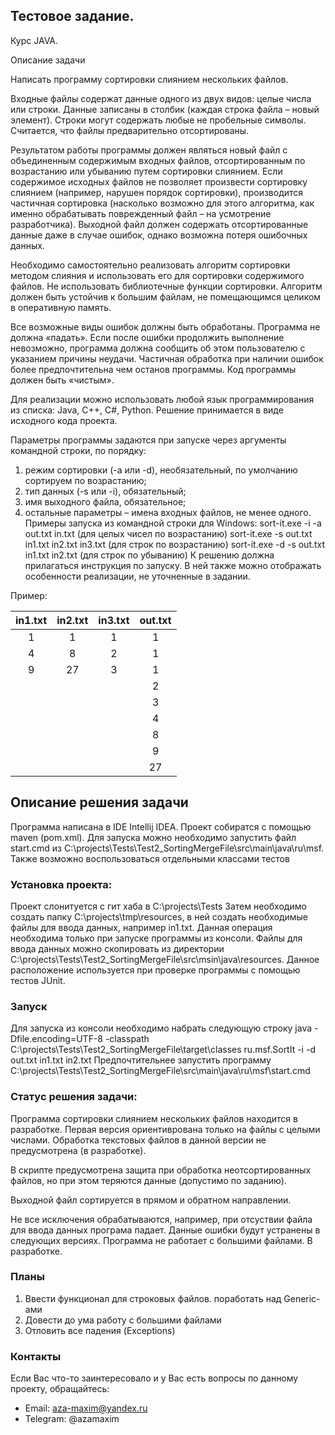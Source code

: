## Тестовое задание.
Курс JAVA.

Описание задачи

Написать программу сортировки слиянием нескольких файлов.

Входные файлы содержат данные одного из двух видов: целые числа или строки. Данные
записаны в столбик (каждая строка файла – новый элемент). Строки могут содержать любые не
пробельные символы. Считается, что файлы предварительно отсортированы.

Результатом работы программы должен являться новый файл с объединенным содержимым
входных файлов, отсортированным по возрастанию или убыванию путем сортировки слиянием.
Если содержимое исходных файлов не позволяет произвести сортировку слиянием (например,
нарушен порядок сортировки), производится частичная сортировка (насколько возможно для
этого алгоритма, как именно обрабатывать поврежденный файл – на усмотрение разработчика).
Выходной файл должен содержать отсортированные данные даже в случае ошибок, однако
возможна потеря ошибочных данных.

Необходимо самостоятельно реализовать алгоритм сортировки методом слияния и использовать
его для сортировки содержимого файлов. Не использовать библиотечные функции сортировки.
Алгоритм должен быть устойчив к большим файлам, не помещающимся целиком в оперативную
память.

Все возможные виды ошибок должны быть обработаны. Программа не должна «падать». Если
после ошибки продолжить выполнение невозможно, программа должна сообщить об этом
пользователю с указанием причины неудачи. Частичная обработка при наличии ошибок более
предпочтительна чем останов программы. Код программы должен быть «чистым».

Для реализации можно использовать любой язык программирования из списка:
Java, C++, C#, Python.
Решение принимается в виде исходного кода проекта.

Параметры программы задаются при запуске через аргументы командной строки, по порядку:
1. режим сортировки (-a или -d), необязательный, по умолчанию сортируем по возрастанию;
2. тип данных (-s или -i), обязательный;
3. имя выходного файла, обязательное;
4. остальные параметры – имена входных файлов, не менее одного.
Примеры запуска из командной строки для Windows:
sort-it.exe -i -a out.txt in.txt (для целых чисел по возрастанию)
sort-it.exe -s out.txt in1.txt in2.txt in3.txt (для строк по возрастанию)
sort-it.exe -d -s out.txt in1.txt in2.txt (для строк по убыванию)
К решению должна прилагаться инструкция по запуску. В ней также можно отображать
особенности реализации, не уточненные в задании.

Пример:

| in1.txt | in2.txt | in3.txt | out.txt |
| :-----: | :-----: | :-----: | :-----: |
| 1       | 1       | 1       | 1       |
| 4       | 8       | 2       | 1       | 
| 9       | 27      | 3       | 1       |
|         |         |         | 2       |
|         |         |         | 3       |
|         |         |         | 4       |
|         |         |         | 8       |
|         |         |         | 9       |
|         |         |         | 27      |
                        
## Описание решения задачи                        
Программа написана в IDE Intellij IDEA. Проект собиратся с помощью maven (pom.xml).
Для запуска можно необходимо запустить файл start.cmd из C:\projects\Tests\Test2_SortingMergeFile\src\main\java\ru\msf. Также возможно воспользоваться отдельными классами тестов

### Установка проекта:
Проект слонитуется с гит хаба в C:\projects\Tests
Затем необходимо создать папку C:\projects\tmp\resources, в ней создать необходимые файлы для ввода данных, например in1.txt. Данная операция необходима только при запуске программы из консоли.
Файлы для ввода данных можно скопировать из директории C:\projects\Tests\Test2_SortingMergeFile\src\msin\java\resources. Данное расположение используется при проверке программы с помощью тестов JUnit.

### Запуск
Для запуска из консоли необходимо набрать следующую строку
java -Dfile.encoding=UTF-8 -classpath C:\projects\Tests\Test2_SortingMergeFile\target\classes ru.msf.SortIt -i -d out.txt in1.txt in2.txt
Предпочтительнее запустить программу C:\projects\Tests\Test2_SortingMergeFile\src\main\java\ru\msf\start.cmd
                        
### Статус решения задачи:
Программа сортировки слиянием нескольких файлов находится в разработке.
Первая версия ориентиврована только на файлы с целыми числами. Обработка текстовых файлов в данной версии не предусмотрена (в разработке).

В скрипте предусмотрена защита при обработка неотсортированных файлов, но при этом теряются данные (допустимо по заданию).

Выходной файл сортируется в прямом и обратном направлении.

Не все исключения обрабатываются, например, при отсуствии файла для ввода данных програма падает. Данные ошибки будут устранены в следующих версиях.
Программа не работает с большими файлами. В разработке.

### Планы
1. Ввести функционал для строковых файлов. поработать над Generic-ами
2. Довести до ума работу с большими файлами
3. Отловить все падения (Exceptions)

### Контакты
Если Вас что-то заинтересовало и у Вас есть вопросы по данному проекту, обращайтесь:
+ Email: aza-maxim@yandex.ru
+ Telegram: @azamaxim